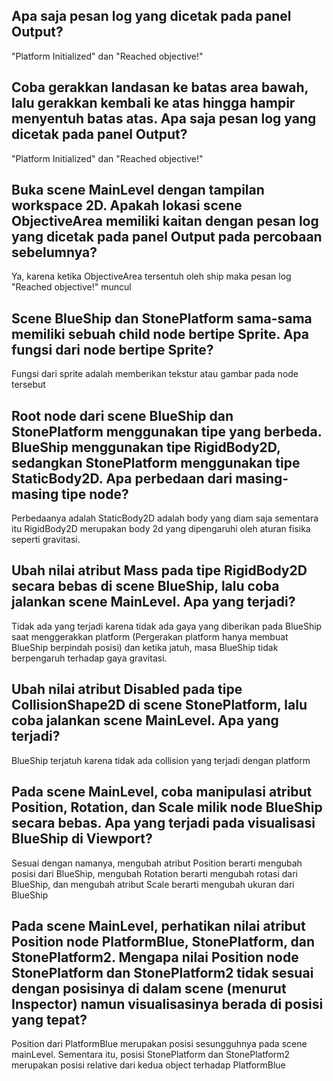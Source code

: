 ## Apa saja pesan log yang dicetak pada panel Output?
"Platform Initialized" dan "Reached objective!"

## Coba gerakkan landasan ke batas area bawah, lalu gerakkan kembali ke atas hingga hampir menyentuh batas atas. Apa saja pesan log yang dicetak pada panel Output?
"Platform Initialized" dan "Reached objective!"

## Buka scene MainLevel dengan tampilan workspace 2D. Apakah lokasi scene ObjectiveArea memiliki kaitan dengan pesan log yang dicetak pada panel Output pada percobaan sebelumnya?
Ya, karena ketika ObjectiveArea tersentuh oleh ship maka pesan log "Reached objective!" muncul

## Scene BlueShip dan StonePlatform sama-sama memiliki sebuah child node bertipe Sprite. Apa fungsi dari node bertipe Sprite?
Fungsi dari sprite adalah memberikan tekstur atau gambar pada node tersebut

## Root node dari scene BlueShip dan StonePlatform menggunakan tipe yang berbeda. BlueShip menggunakan tipe RigidBody2D, sedangkan StonePlatform menggunakan tipe StaticBody2D. Apa perbedaan dari masing-masing tipe node?
Perbedaanya adalah StaticBody2D adalah body yang diam saja sementara itu RigidBody2D merupakan body 2d yang dipengaruhi oleh aturan fisika seperti gravitasi.

## Ubah nilai atribut Mass pada tipe RigidBody2D secara bebas di scene BlueShip, lalu coba jalankan scene MainLevel. Apa yang terjadi?
Tidak ada yang terjadi karena tidak ada gaya yang diberikan pada BlueShip saat menggerakkan platform (Pergerakan platform hanya membuat BlueShip berpindah posisi) dan ketika jatuh, masa BlueShip tidak berpengaruh terhadap gaya gravitasi.

## Ubah nilai atribut Disabled pada tipe CollisionShape2D di scene StonePlatform, lalu coba jalankan scene MainLevel. Apa yang terjadi?
BlueShip terjatuh karena tidak ada collision yang terjadi dengan platform

## Pada scene MainLevel, coba manipulasi atribut Position, Rotation, dan Scale milik node BlueShip secara bebas. Apa yang terjadi pada visualisasi BlueShip di Viewport?
Sesuai dengan namanya, mengubah atribut Position berarti mengubah posisi dari BlueShip, mengubah Rotation berarti mengubah rotasi dari BlueShip, dan mengubah atribut Scale berarti mengubah ukuran dari BlueShip

## Pada scene MainLevel, perhatikan nilai atribut Position node PlatformBlue, StonePlatform, dan StonePlatform2. Mengapa nilai Position node StonePlatform dan StonePlatform2 tidak sesuai dengan posisinya di dalam scene (menurut Inspector) namun visualisasinya berada di posisi yang tepat?
Position dari PlatformBlue merupakan posisi sesungguhnya pada scene mainLevel. Sementara itu, posisi StonePlatform dan StonePlatform2 merupakan posisi relative dari kedua object terhadap PlatformBlue
